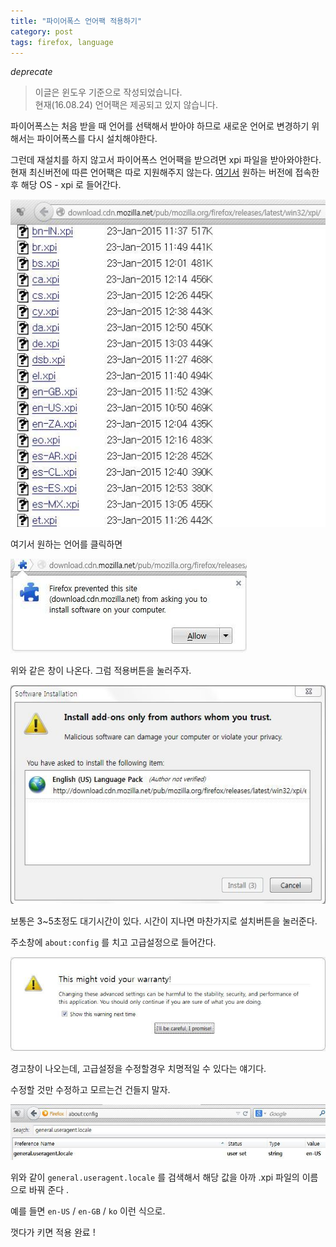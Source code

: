 ```yaml
---
title: "파이어폭스 언어팩 적용하기"
category: post
tags: firefox, language
---
```

*deprecate*
> 이글은 윈도우 기준으로 작성되었습니다.  
> 현재(16.08.24) 언어팩은 제공되고 있지 않습니다.  

파이어폭스는 처음 받을 때 언어를 선택해서 받아야 하므로 새로운 언어로 변경하기 위해서는 파이어폭스를 다시 설치해야한다.

그런데 재설치를 하지 않고서 파이어폭스 언어팩을 받으려면 xpi 파일을 받아와야한다. 현재 최신버전에 따른 언어팩은 따로 지원해주지 않는다.
[여기서](http://download.cdn.mozilla.net/pub/mozilla.org/firefox/releases/) 원하는 버전에 접속한 후 해당 OS - xpi 로 들어간다.

![xpi 파일 리스트](/images/2015-01-28/01.jpg)

여기서 원하는 언어를 클릭하면

![적용 경고창](/images/2015-01-28/02.jpg)


위와 같은 창이 나온다. 그럼 적용버튼을 눌러주자.

![소프트웨어 설치창](/images/2015-01-28/03.jpg)

보통은 3~5초정도 대기시간이 있다. 시간이 지나면 마찬가지로 설치버튼을 눌러준다.

주소창에 `about:config` 를 치고 고급설정으로 들어간다.

![고급설정 경고화면](/images/2015-01-28/04.jpg)


경고창이 나오는데, 고급설정을 수정할경우 치명적일 수 있다는 얘기다.

수정할 것만 수정하고 모르는건 건들지 말자.

![고급설정 변경 화면](/images/2015-01-28/05.jpg)

위와 같이 `general.useragent.locale` 를 검색해서 해당 값을 아까 .xpi 파일의 이름으로 바꿔 준다 .

예를 들면 `en-US` / `en-GB` / `ko` 이런 식으로.

껏다가 키면 적용 완료 !
